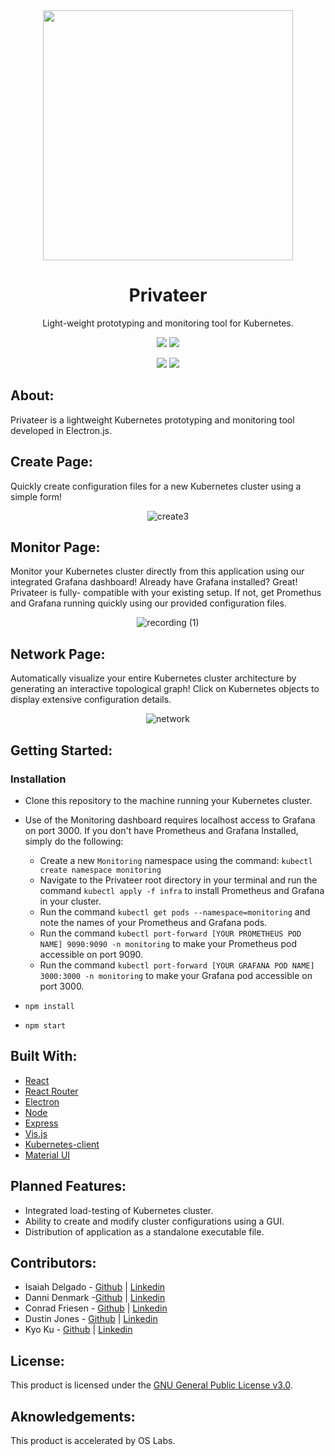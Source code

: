 <div  align="center">
 
<img src="https://user-images.githubusercontent.com/69579929/141202691-c2d43597-3acb-4b84-976f-18defa996f3a.png" height=400/>

  <h1>Privateer</h1>

  <p>Light-weight prototyping and monitoring tool for Kubernetes.</p>
  
  <a href=license.md><img src="https://img.shields.io/github/license/oslabs-beta/Privateer?style=plastic"/></a>
  <img src="https://img.shields.io/github/package-json/v/oslabs-beta/Privateer?style=plastic" />
  
  <img src="https://img.shields.io/github/last-commit/oslabs-beta/Privateer?style=plastic" />
  <a href="/issues"><img src="https://img.shields.io/github/issues/oslabs-beta/Privateer?style=plastic"></a>

</div>

## About:

Privateer is a lightweight Kubernetes prototyping and monitoring tool developed in Electron.js.

## Create Page:
 
Quickly create configuration files for a new Kubernetes cluster using a simple form!

<div align="center">

 ![create3](https://user-images.githubusercontent.com/69579929/141355761-e12df616-c1a0-4c34-86f6-d3f6a913726f.gif)
 
</div>

## Monitor Page:

Monitor your Kubernetes cluster directly from this application using our integrated Grafana dashboard!  Already have Grafana installed?  Great!  Privateer is fully- compatible with your existing setup.  If not, get Promethus and Grafana running quickly using our provided configuration files.

<div align="center">

![recording (1)](https://user-images.githubusercontent.com/84036184/141372205-9b3b8972-8eb0-4649-9cc8-b854bb66520a.gif)

 </div>
 
## Network Page:

Automatically visualize your entire Kubernetes cluster architecture by generating an interactive topological graph!  Click on Kubernetes objects to display extensive configuration details.

<div align="center">
 
![network](https://user-images.githubusercontent.com/69579929/141356994-c5279563-5c96-4c66-b771-cedc7fe10c25.gif)
 
</div>



 </div>

## Getting Started:

### Installation

- Clone this repository to the machine running your Kubernetes cluster.
- Use of the Monitoring dashboard requires localhost access to Grafana on port 3000.  If you don't have Prometheus and Grafana Installed, simply do the following:

  - Create a new `Monitoring` namespace using the command: `kubectl create namespace monitoring` 
  - Navigate to the Privateer root directory in your terminal and run the command `kubectl apply -f infra` to install Prometheus and Grafana in your cluster.
  - Run the command `kubectl get pods --namespace=monitoring` and note the names of your Prometheus and Grafana pods.
  - Run the command `kubectl port-forward [YOUR PROMETHEUS POD NAME] 9090:9090 -n monitoring` to make your Prometheus pod accessible on port 9090.
  - Run the command `kubectl port-forward [YOUR GRAFANA POD NAME] 3000:3000 -n monitoring` to make your Grafana pod accessible on port 3000.

- `npm install`
- `npm start`




## Built With:

- [React](https://reactjs.org/)
- [React Router](https://reactrouter.com/)
- [Electron](https://www.electronjs.org/docs)
- [Node](https://nodejs.org/)
- [Express](https://expressjs.com/)
- [Vis.js](https://visjs.org/)
- [Kubernetes-client](https://github.com/kubernetes-client/)
- [Material UI](https://mui.com/)

## Planned Features:

- Integrated load-testing of Kubernetes cluster.
- Ability to create and modify cluster configurations using a GUI.
- Distribution of application as a standalone executable file.

## Contributors:

- Isaiah Delgado - [Github](https://github.com/IsaiahDel516) | [Linkedin](https://www.linkedin.com/in/isaiahdel/)
- Danni Denmark -[Github](https://github.com/dannid33) | [Linkedin](https://www.linkedin.com/in/dannidenmark/)
- Conrad Friesen - [Github](https://github.com/dcfriesen) | [Linkedin](https://www.linkedin.com/in/conrad-friesen/)
- Dustin Jones - [Github](https://github.com/dtjones404) | [Linkedin](https://www.linkedin.com/in/dustin-jones-404/)
- Kyo Ku - [Github](https://github.com/kk7259951) | [Linkedin](https://www.linkedin.com/in/kyosan-ku/)

## License:

This product is licensed under the [GNU General Public License v3.0](License.md).‌

## Aknowledgements:

This product is accelerated by OS Labs.
